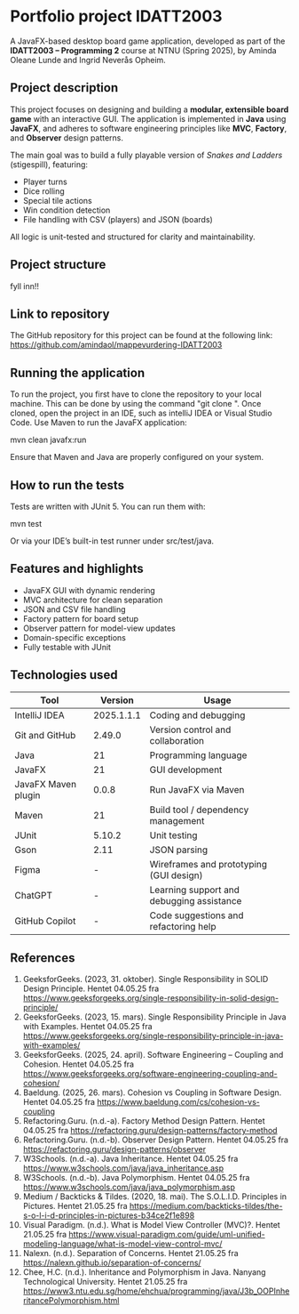 # Portfolio project IDATT2003
A JavaFX-based desktop board game application, developed as part of the **IDATT2003 – Programming 2** course at NTNU (Spring 2025), by Aminda Oleane Lunde and Ingrid Neverås Opheim.

## Project description

This project focuses on designing and building a **modular, extensible board game** with an interactive GUI. The application is implemented in **Java** using **JavaFX**, and adheres to software engineering principles like **MVC**, **Factory**, and **Observer** design patterns.

The main goal was to build a fully playable version of *Snakes and Ladders* (stigespill), featuring:
- Player turns
- Dice rolling
- Special tile actions
- Win condition detection
- File handling with CSV (players) and JSON (boards)

All logic is unit-tested and structured for clarity and maintainability.


## Project structure

fyll inn!!


## Link to repository

The GitHub repository for this project can be found at the following link: https://github.com/amindaol/mappevurdering-IDATT2003

## Running the application

To run the project, you first have to clone the repository to your local machine. This can be done by using the command "git clone <repository-link>". Once cloned, open the project in an IDE, such as intelliJ IDEA or Visual Studio Code. Use Maven to run the JavaFX application:

mvn clean javafx:run

Ensure that Maven and Java are properly configured on your system.

## How to run the tests

Tests are written with JUnit 5. You can run them with:


mvn test

Or via your IDE’s built-in test runner under src/test/java.

## Features and highlights

- JavaFX GUI with dynamic rendering
- MVC architecture for clean separation
- JSON and CSV file handling
- Factory pattern for board setup
- Observer pattern for model-view updates
- Domain-specific exceptions
- Fully testable with JUnit

## Technologies used

| Tool                 | Version     | Usage                                      |
|----------------------|-------------|--------------------------------------------|
| IntelliJ IDEA        | 2025.1.1.1  | Coding and debugging                       |
| Git and GitHub       | 2.49.0      | Version control and collaboration          |
| Java                 | 21          | Programming language                       |
| JavaFX               | 21          | GUI development                            |
| JavaFX Maven plugin  | 0.0.8       | Run JavaFX via Maven                       |
| Maven                | 21          | Build tool / dependency management         |
| JUnit                | 5.10.2      | Unit testing                               |
| Gson                 | 2.11        | JSON parsing                               |
| Figma                | -           | Wireframes and prototyping (GUI design)    |
| ChatGPT              | -           | Learning support and debugging assistance  |
| GitHub Copilot       | -           | Code suggestions and refactoring help      |



## References

1.	GeeksforGeeks. (2023, 31. oktober). Single Responsibility in SOLID Design Principle. Hentet 04.05.25 fra https://www.geeksforgeeks.org/single-responsibility-in-solid-design-principle/
2.	GeeksforGeeks. (2023, 15. mars). Single Responsibility Principle in Java with Examples. Hentet 04.05.25 fra https://www.geeksforgeeks.org/single-responsibility-principle-in-java-with-examples/
3.	GeeksforGeeks. (2025, 24. april). Software Engineering – Coupling and Cohesion. Hentet 04.05.25 fra https://www.geeksforgeeks.org/software-engineering-coupling-and-cohesion/
4.	Baeldung. (2025, 26. mars). Cohesion vs Coupling in Software Design. Hentet 04.05.25 fra https://www.baeldung.com/cs/cohesion-vs-coupling
5.	Refactoring.Guru. (n.d.-a). Factory Method Design Pattern. Hentet 04.05.25 fra https://refactoring.guru/design-patterns/factory-method
6.	Refactoring.Guru. (n.d.-b). Observer Design Pattern. Hentet 04.05.25 fra https://refactoring.guru/design-patterns/observer
7.	W3Schools. (n.d.-a). Java Inheritance. Hentet 04.05.25 fra https://www.w3schools.com/java/java_inheritance.asp
8.	W3Schools. (n.d.-b). Java Polymorphism. Hentet 04.05.25 fra https://www.w3schools.com/java/java_polymorphism.asp
9.	Medium / Backticks & Tildes. (2020, 18. mai). The S.O.L.I.D. Principles in Pictures. Hentet 21.05.25 fra https://medium.com/backticks-tildes/the-s-o-l-i-d-principles-in-pictures-b34ce2f1e898
10.	Visual Paradigm. (n.d.). What is Model View Controller (MVC)?. Hentet 21.05.25 fra https://www.visual-paradigm.com/guide/uml-unified-modeling-language/what-is-model-view-control-mvc/
11.	Nalexn. (n.d.). Separation of Concerns. Hentet 21.05.25 fra https://nalexn.github.io/separation-of-concerns/
12.	Chee, H.C. (n.d.). Inheritance and Polymorphism in Java. Nanyang Technological University. Hentet 21.05.25 fra https://www3.ntu.edu.sg/home/ehchua/programming/java/J3b_OOPInheritancePolymorphism.html

